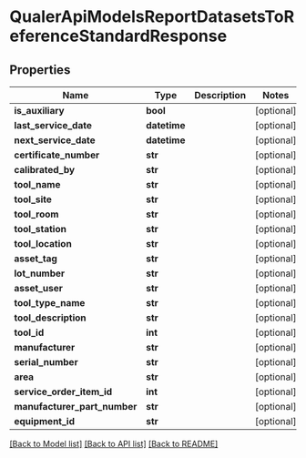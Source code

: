 # QualerApiModelsReportDatasetsToReferenceStandardResponse

## Properties
Name | Type | Description | Notes
------------ | ------------- | ------------- | -------------
**is_auxiliary** | **bool** |  | [optional] 
**last_service_date** | **datetime** |  | [optional] 
**next_service_date** | **datetime** |  | [optional] 
**certificate_number** | **str** |  | [optional] 
**calibrated_by** | **str** |  | [optional] 
**tool_name** | **str** |  | [optional] 
**tool_site** | **str** |  | [optional] 
**tool_room** | **str** |  | [optional] 
**tool_station** | **str** |  | [optional] 
**tool_location** | **str** |  | [optional] 
**asset_tag** | **str** |  | [optional] 
**lot_number** | **str** |  | [optional] 
**asset_user** | **str** |  | [optional] 
**tool_type_name** | **str** |  | [optional] 
**tool_description** | **str** |  | [optional] 
**tool_id** | **int** |  | [optional] 
**manufacturer** | **str** |  | [optional] 
**serial_number** | **str** |  | [optional] 
**area** | **str** |  | [optional] 
**service_order_item_id** | **int** |  | [optional] 
**manufacturer_part_number** | **str** |  | [optional] 
**equipment_id** | **str** |  | [optional] 

[[Back to Model list]](../README.md#documentation-for-models) [[Back to API list]](../README.md#documentation-for-api-endpoints) [[Back to README]](../README.md)


